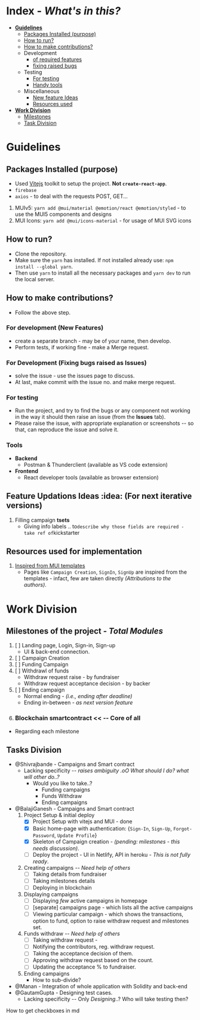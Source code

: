 # Index - _What's in this?_

- [**Guidelines**](#guidelines)
  - [Packages Installed (purpose)](#packages-installed-purpose)
  - [How to run?](#how-to-run)
  - [How to make contributions?](#how-to-make-contributions)
  - Development
    - [of required features](#for-development-new-features)
    - [fixing raised bugs](#for-development-fixing-bugs-raised-as-issues)
  - Testing
    - [For testing](#for-testing)
    - [Handy tools](#tools)
  - Miscellaneous
    - [New feature Ideas](#feature-updations-ideas-idea-for-next-iterative-versions)
    - [Resources used](#resources-used-for-implementation)
- [**Work Division**](#work-division)
  - [Milestones](#milestones-of-the-project---total-modules)
  - [Task Division](#tasks-division)

# Guidelines

## Packages Installed (purpose)

- Used [Vitejs](https://vitejs.dev/) toolkit to setup the project. **Not `create-react-app`**.
- `firebase`
- `axios` - to deal with the requests POST, GET...
1. MUIv5: `yarn add @mui/material @emotion/react @emotion/styled` - to use the MUI5 components and designs
2. MUI Icons: `yarn add @mui/icons-material` - for usage of MUI SVG icons

## How to run?

- Clone the repository.
- Make sure the `yarn` has installed. If not installed already use: `npm install --global yarn`.
- Then use `yarn` to install all the necessary packages and `yarn dev` to run the local server.

## How to make contributions?

- Follow the above step.

### For development (New Features)

- create a separate branch - may be of your name, then develop.
- Perform tests, if working fine - make a Merge request.

### For Development (Fixing bugs raised as Issues)

- solve the issue - use the issues page to discuss.
- At last, make commit with the issue no. and make merge request.

### For testing

- Run the project, and try to find the bugs or any component not working in the way it should then raise an issue (from the **Issues** tab).
- Please raise the issue, with appropriate explanation or screenshots -- so that, can reproduce the issue and solve it.

### Tools

- **Backend**
  - Postman & Thunderclient (available as VS code extension)
- **Frontend**
  - React developer tools (available as browser extension)

## Feature Updations Ideas :idea: (For next iterative versions)

1. Filling campaign **tsets**
   - Giving info labels .. to`describe why those fields are required - take ref of`kickstarter

## Resources used for implementation

1. [Inspired from MUI templates](https://v4.mui.com/getting-started/templates/)
   - Pages like `Campaign Creation`, `SignIn`, `SignUp` are inspired from the templates - infact, few are taken directly _(Attributions to the authors)_.

# Work Division

## Milestones of the project _- Total Modules_

1. [ ] Landing page, Login, Sign-in, Sign-up
   - UI & back-end connection.
2. [ ] Campaign Creation
3. [ ] Funding Campaign
4. [ ] Withdrawl of funds
   - Withdraw request raise - by fundraiser
   - Withdraw request acceptance decision - by backer
5. [ ] Ending campaign
   - Normal ending - _(i.e., ending after deadline)_
   - Ending in-between - _as next version feature_
6. ### Blockchain smartcontract << -- **Core** of all

- Regarding each milestone

## Tasks Division

- @Shivrajbande - Campaigns and Smart contract
  - Lacking specificity -- _raises ambiguity .oO What should I do? what will other do..?_
    - Would you like to take..?
      - Funding campaigns
      - Funds Withdraw
      - Ending campaigns
- @BalajiGanesh - Campaigns and Smart contract
  1.  Project Setup & initial deploy
      - [x] Project Setup with vitejs and MUI - done
      - [x] Basic home-page with authentication: {`Sign-In`, `Sign-Up`, `Forgot-Password`, `Update Profile`}
      - [x] Skeleton of Campaign creation - _(pending: milestones - this needs discussion)_.
      - [ ] Deploy the project - UI in Netlify, API in heroku _- This is not fully ready_.
  2.  Creating campaigns _-- Need help of others_
      - [ ] Taking details from fundraiser
      - [ ] Taking milestones details
      - [ ] Deploying in blockchain
  3.  Displaying campaigns
      - [ ] Displaying _few_ active campaigns in homepage
      - [ ] [separate] campaigns page - which lists all the active campaigns
      - [ ] Viewing particular campaign - which shows the transactions, option to fund, option to raise withdraw request and milestones set.
  4.  Funds withdraw _-- Need help of others_
      - [ ] Taking withdraw request -
      - [ ] Notifying the contributors, reg. withdraw request.
      - [ ] Taking the acceptance decision of them.
      - [ ] Approving withdraw request based on the count.
      - [ ] Updating the acceptance % to fundraiser.
  5.  Ending campaigns
      - How to sub-divide?
- @Manan - Integration of whole application with Solidity and back-end
- @GautamGupta - Designing test cases.
  - Lacking specificity -- Only _Designing_..? Who will take testing then?

How to get checkboxes in md
